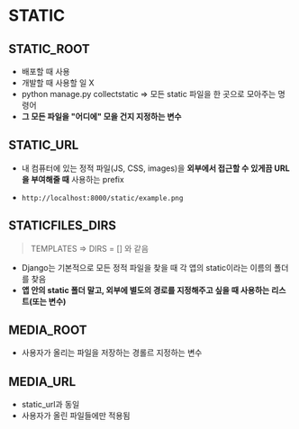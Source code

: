 # STATIC

## STATIC_ROOT

- 배포할 때 사용
- 개발할 때 사용할 일 X
- python manage.py collectstatic => 모든 static 파일을 한 곳으로 모아주는 명령어
- **그 모든 파일을 "어디에" 모을 건지 지정하는 변수**



## STATIC_URL

- 내 컴퓨터에 있는 정적 파일(JS, CSS, images)을 **외부에서 접근할 수 있게끔 URL을 부여해줄 때** 사용하는 prefix

- `http://localhost:8000/static/example.png`



## STATICFILES_DIRS

> TEMPLATES => DIRS = [] 와 같음

- Django는 기본적으로 모든 정적 파일을 찾을 때 각 앱의 static이라는 이름의 폴더를 찾음
- **앱 안의 static 폴더 말고, 외부에 별도의 경로를 지정해주고 싶을 때 사용하는 리스트(또는 변수)**



## MEDIA_ROOT

- 사용자가 올리는 파일을 저장하는 경롤르 지정하는 변수



## MEDIA_URL

- static_url과 동일
- 사용자가 올린 파일들에만 적용됨